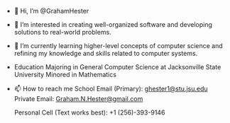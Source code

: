 - 👋 Hi, I’m @GrahamHester
- 👀 I’m interested in creating well-organized software and developing solutions to real-world problems. 
- 🌱 I’m currently learning higher-level concepts of computer science and refining my knowledge and skills related to computer systems.

- Education
  Majoring in General Computer Science at Jacksonville State University
  Minored in Mathematics

- 📫 How to reach me
  School Email (Primary): ghester1@stu.jsu.edu  
  Private Email: Graham.N.Hester@gmail.com
  
  Personal Cell (Text works best): +1 (256)-393-9146
  
  
